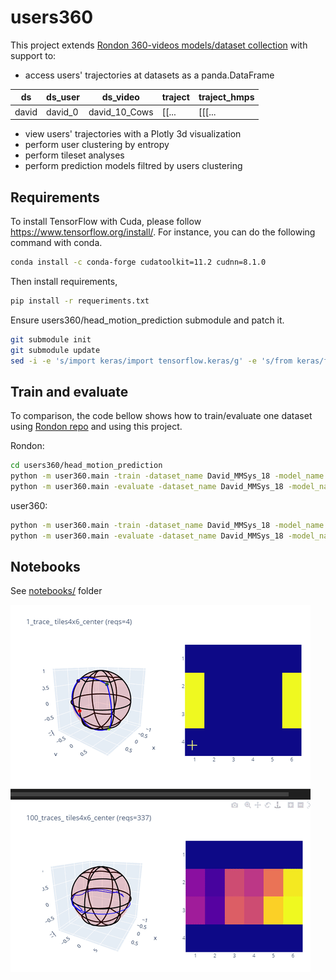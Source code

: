 # users360

This project extends [Rondon 360-videos models/dataset collection](https://gitlab.com/miguelfromeror/head-motion-prediction) with support to:

* access users' trajectories at datasets as a panda.DataFrame

| ds    | ds_user | ds_video      | traject | traject_hmps |
| ----- | ------- | ------------- | ------- | ------------ |
| david | david_0 | david_10_Cows | [[...   | [[[...       |

* view users' trajectories with a Plotly 3d visualization
* perform user clustering by entropy
* perform tileset analyses
* perform prediction models filtred by users clustering

## Requirements

To install TensorFlow with Cuda, please follow https://www.tensorflow.org/install/.
For instance, you can do the following command with conda.

```bash
conda install -c conda-forge cudatoolkit=11.2 cudnn=8.1.0
```

Then install requirements,

```bash
pip install -r requeriments.txt
```

Ensure users360/head_motion_prediction submodule and patch it.

```bash
git submodule init
git submodule update
sed -i -e 's/import keras/import tensorflow.keras/g' -e 's/from keras/from tensorflow.keras/g'  ./users360/head_motion_prediction/*.py
```

## Train and evaluate

To comparison, the code bellow shows how to train/evaluate one dataset using [Rondon repo](https://gitlab.com/miguelfromeror/head-motion-prediction) and using this project.

Rondon:

```bash
cd users360/head_motion_prediction
python -m user360.main -train -dataset_name David_MMSys_18 -model_name pos_only
python -m user360.main -evaluate -dataset_name David_MMSys_18 -model_name pos_only
```

user360:


```bash
python -m user360.main -train -dataset_name David_MMSys_18 -model_name pos_only
python -m user360.main -evaluate -dataset_name David_MMSys_18 -model_name pos_only
```

## Notebooks

See [notebooks/](notebooks/) folder

![Alt Text](docs/requests.gif)
